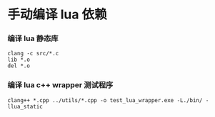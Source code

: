 # 手动编译 lua 依赖

### 编译 lua 静态库

```shell
clang -c src/*.c
lib *.o
del *.o
```



### 编译 lua c++ wrapper 测试程序

```shell
clang++ *.cpp ../utils/*.cpp -o test_lua_wrapper.exe -L./bin/ -llua_static
```


